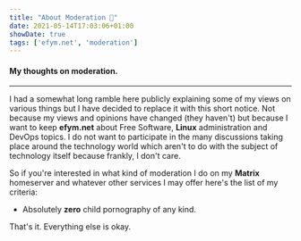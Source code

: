 ```yaml
---
title: "About Moderation 🔧"
date: 2021-05-14T17:03:06+01:00
showDate: true
tags: ['efym.net', 'moderation']
---
```

#### My thoughts on moderation.
* * *

I had a somewhat long ramble here publicly explaining some of my views on various things but I have decided to replace it with this short notice. Not because my views and opinions have changed (they haven't) but because I want to keep **efym.net** about Free Software, **Linux** administration and DevOps topics.
I do not want to participate in the many discussions taking place around the technology world which aren't to do with the subject of technology itself because frankly, I don't care.

So if you're interested in what kind of moderation I do on my **Matrix** homeserver and whatever other services I may offer here's the list of my criteria:

* Absolutely **zero** child pornography of any kind.

That's it. Everything else is okay.
